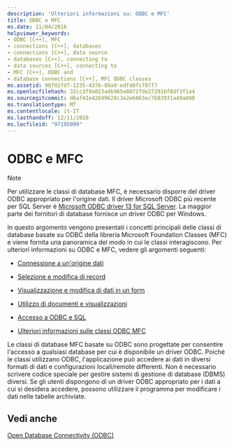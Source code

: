 ```yaml
---
description: 'Ulteriori informazioni su: ODBC e MFC'
title: ODBC e MFC
ms.date: 11/04/2016
helpviewer_keywords:
- ODBC [C++], MFC
- connections [C++], databases
- connections [C++], data source
- databases [C++], connecting to
- data sources [C++], connecting to
- MFC [C++], ODBC and
- database connections [C++], MFC ODBC classes
ms.assetid: 98f02fd7-1235-437b-89a9-edfd0fc797f7
ms.openlocfilehash: 32cc3f9a023a4b965e8872fde27291bf8df3f1a4
ms.sourcegitcommit: d6af41e42699628c3e2e6063ec7b03931a49a098
ms.translationtype: MT
ms.contentlocale: it-IT
ms.lasthandoff: 12/11/2020
ms.locfileid: "97195099"
---
```

# <a name="odbc-and-mfc"></a>ODBC e MFC

> [!NOTE]
> Per utilizzare le classi di database MFC, è necessario disporre del driver ODBC appropriato per l'origine dati. Il driver Microsoft ODBC più recente per SQL Server è [Microsoft ODBC driver 13 for SQL Server](https://www.microsoft.com/download/details.aspx?id=50420). La maggior parte dei fornitori di database fornisce un driver ODBC per Windows.

In questo argomento vengono presentati i concetti principali delle classi di database basate su ODBC della libreria Microsoft Foundation Classes (MFC) e viene fornita una panoramica del modo in cui le classi interagiscono. Per ulteriori informazioni su ODBC e MFC, vedere gli argomenti seguenti:

- [Connessione a un'origine dati](connecting-to-a-data-source.md)

- [Selezione e modifica di record](selecting-and-manipulating-records.md)

- [Visualizzazione e modifica di dati in un form](displaying-and-manipulating-data-in-a-form.md)

- [Utilizzo di documenti e visualizzazioni](working-with-documents-and-views.md)

- [Accesso a ODBC e SQL](access-to-odbc-and-sql.md)

- [Ulteriori informazioni sulle classi ODBC MFC](further-reading-about-the-mfc-odbc-classes.md)

Le classi di database MFC basate su ODBC sono progettate per consentire l'accesso a qualsiasi database per cui è disponibile un driver ODBC. Poiché le classi utilizzano ODBC, l'applicazione può accedere ai dati in diversi formati di dati e configurazioni locali/remote differenti. Non è necessario scrivere codice speciale per gestire sistemi di gestione di database (DBMS) diversi. Se gli utenti dispongono di un driver ODBC appropriato per i dati a cui si desidera accedere, possono utilizzare il programma per modificare i dati nelle tabelle archiviate.

## <a name="see-also"></a>Vedi anche

[Open Database Connectivity (ODBC)](open-database-connectivity-odbc.md)
